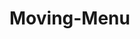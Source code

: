 # Moving-Menu
<!-- # My attempt at making a little mini menu from some notes and memory from my Coursera practive -->
<!-- I will be putting my successful css code here so I can continue to keep replecating this page until it feels natual for me and I feel confident that I understand every part of it -->
<!-- 
.col{
    width: 100%;
}
h1{
    margin-bottom: 15px;
    text-align: center;
}
.Chicken{
    box-sizing: border-box; /* Makes it so that the content stays inside the window and does not extend past the border set below*/
    background-color: rgb(100,150,203);
    text-align: center;
    border: 3px solid black;
    margin: 10px; /* put 10px of space all around window*/
    padding: 60px 10px 10px 10px; /* controls spacing inside window */
}

.Beef{
    box-sizing: border-box;
    background-color: rgb(100,150,203);
    text-align: center;
    border: 3px solid black;
    margin: 10px; /* put 10px of space all around window*/
    padding: 60px 10px 10px 10px; /* controls spacing inside window */

}
.Vegetables{
    box-sizing: border-box;
    background-color: rgb(100,150,203);
    text-align: center;
    border: 3px solid black;
    margin: 10px; /* put 10px of space all around window*/
    padding: 60px 10px 10px 10px; /* controls spacing inside window */
   
    
}
.name{
    box-sizing: border-box;
    text-align: center;
    border: 3px solid black;
    width: 50%; /* content width in relation to the window */
    background-color: red;
    position: absolute; /* makes boxes position static inside the window*/
    top: 10px; /* this and "right" are used when position is absolute*/
    right: 10px;
    
    
    
}

.item{
    margin-top: 25px;
    text-align: left;
}

/* Responsive Designs*/
/* Large Screens */
@media (min-width: 992px){
    .col-lg-4{
        float: left;

    }
    .col-lg-4{
        width: 33.33%;
        position: relative;
    }
}
/* Medium Screens */
@media(min-width: 787px) and (max-width: 991px ){
    .col-md-2{
        float: left;
        
    }
    .col-md-2{
        width: 50%;
        position: relative;
    }
}
/* Small Screens */
@media(max-width: 786px){
    .col-sm-1{
        float: left;

    }
    .col-sm-1{
        width: 100%;
        position: relative;
    }
}
-->